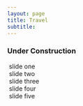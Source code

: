 ```yaml
---
layout: page
title: Travel
subtitle:
---
```

### Under Construction
<section class="slider_container">
	<section class="slider">
	<div class="slideone">
		<img src="{{ 'assets/img/rover.JPG' | relative_url }}" alt="" />
		<span class="caption"> slide one </span>
	</div>
	<div class="slidetwo">
		<img src="{{ 'assets/img/rover.JPG' | relative_url }}" alt="" />
		<span class="caption"> slide two </span>
	</div>
	<div class="slidethree">
		<img src="{{ 'assets/img/rover.JPG' | relative_url }}" alt="" />
		<span class="caption"> slide three </span>
	</div>
	<div class="slidefour">
		<img src="{{ 'assets/img/rover.JPG' | relative_url }}" alt="" />
		<span class="caption"> slide four </span>
	</div>
	<div class="slidefour">
		<img src="{{ 'assets/img/rover.JPG' | relative_url }}" alt="" />
		<span class="caption"> slide five </span>
	</div>
	</section>
</section>
